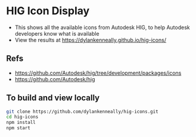 # HIG Icon Display
- This shows all the available icons from Autodesk HIG, to help Autodesk developers know what is available
- View the results at https://dylankenneally.github.io/hig-icons/

## Refs
- https://github.com/Autodesk/hig/tree/development/packages/icons
- https://github.com/Autodesk/hig

## To build and view locally
```bash
git clone https://github.com/dylankenneally/hig-icons.git
cd hig-icons
npm install
npm start
```
